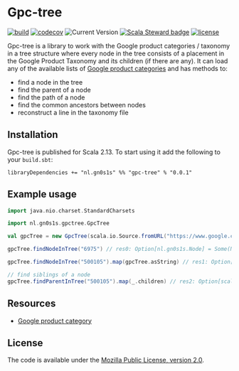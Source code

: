 # Gpc-tree

[![build](https://github.com/Philippus/gpc-tree/workflows/build/badge.svg)](https://github.com/Philippus/gpc-tree/actions/workflows/scala.yml?query=workflow%3Abuild+branch%3Amain)
[![codecov](https://codecov.io/gh/Philippus/gpc-tree/branch/master/graph/badge.svg)](https://codecov.io/gh/Philippus/gpc-tree)
![Current Version](https://img.shields.io/badge/version-0.0.1-brightgreen.svg?style=flat "0.0.1")
[![Scala Steward badge](https://img.shields.io/badge/Scala_Steward-helping-blue.svg?style=flat&logo=data:image/png;base64,iVBORw0KGgoAAAANSUhEUgAAAA4AAAAQCAMAAAARSr4IAAAAVFBMVEUAAACHjojlOy5NWlrKzcYRKjGFjIbp293YycuLa3pYY2LSqql4f3pCUFTgSjNodYRmcXUsPD/NTTbjRS+2jomhgnzNc223cGvZS0HaSD0XLjbaSjElhIr+AAAAAXRSTlMAQObYZgAAAHlJREFUCNdNyosOwyAIhWHAQS1Vt7a77/3fcxxdmv0xwmckutAR1nkm4ggbyEcg/wWmlGLDAA3oL50xi6fk5ffZ3E2E3QfZDCcCN2YtbEWZt+Drc6u6rlqv7Uk0LdKqqr5rk2UCRXOk0vmQKGfc94nOJyQjouF9H/wCc9gECEYfONoAAAAASUVORK5CYII=)](https://scala-steward.org)
[![license](https://img.shields.io/badge/license-MPL%202.0-blue.svg?style=flat "MPL 2.0")](LICENSE)

Gpc-tree is a library to work with the Google product categories / taxonomy in a tree structure where every node in the
tree consists of a placement in the Google Product Taxonomy and its children (if there are any). It can load any of the
available lists of [Google product categories](https://support.google.com/merchants/answer/6324436?hl=en) and has
methods to:

- find a node in the tree
- find the parent of a node
- find the path of a node
- find the common ancestors between nodes
- reconstruct a line in the taxonomy file

## Installation
Gpc-tree is published for Scala 2.13. To start using it add the following to your `build.sbt`:

    libraryDependencies += "nl.gn0s1s" %% "gpc-tree" % "0.0.1"

## Example usage

```scala
import java.nio.charset.StandardCharsets

import nl.gn0s1s.gpctree.GpcTree

val gpcTree = new GpcTree(scala.io.Source.fromURL("https://www.google.com/basepages/producttype/taxonomy-with-ids.nl-NL.txt", StandardCharsets.UTF_8.toString))

gpcTree.findNodeInTree("6975") // res0: Option[nl.gn0s1s.Node] = Some(Node(Placement(6975,Biochemicaliën),List()))

gpcTree.findNodeInTree("500105").map(gpcTree.asString) // res1: Option[String] = Some(500105 - Eten, drinken en tabak > Voedselitems > Specerijen en sauzen > Witte en roomsauzen)

// find siblings of a node
gpcTree.findParentInTree("500105").map(_.children) // res2: Option[scala.collection.Seq[nl.gn0s1s.Node]] = Some(List(Node(Placement(6772,Cocktailsaus),List()), Node(Placement(6905,Currysaus),List()), Node(Placement(6845,Dessertsauzen),List(Node(Placement(6854,Fruittoppings),List()), Node(Placement(6844,Siropen voor ijs),List()))), Node(Placement(4947,Honing),List()), Node(Placement(4614,Hot sauce),List()), Node(Placement(500076,Ingelegde vruchten en groenten),List()), Node(Placement(5762,Jus),List()), Node(Placement(2018,Ketchup),List()), Node(Placement(500074,Marinades en grillsauzen),List()), Node(Placement(1568,Mayonaise),List()), Node(Placement(6782,Mierikswortelsaus),List()), Node(Placement(1387,Mosterd),List()), Node(Placement(5760,Olijven en kappertjes),List()), Node(Placement(5759,Pastasauzen),List()),...
```

## Resources
- [Google product category](https://support.google.com/merchants/answer/6324436?hl=en)

## License
The code is available under the [Mozilla Public License, version 2.0](LICENSE).

